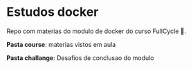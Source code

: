 # Estudos docker

Repo com materias do modulo de docker do curso FullCycle 🚀.



**Pasta course**: materias vistos em aula

**Pasta challange**: Desafios de conclusao do modulo
